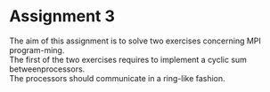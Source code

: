 # Assignment 3
The aim of this assignment is to solve two exercises concerning MPI program-ming.  
The first of the two exercises requires to implement a cyclic sum betweenprocessors.  
The processors should communicate in a ring-like fashion.  
